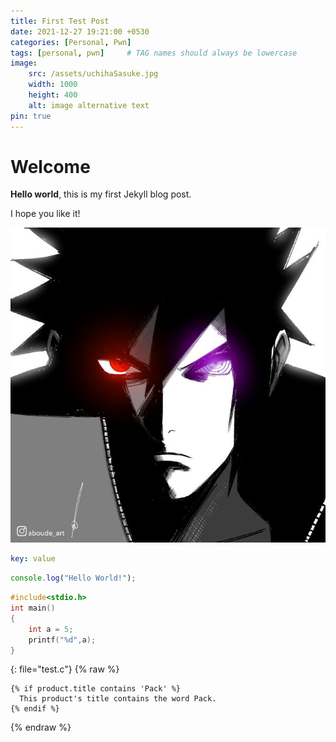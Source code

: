 ```yaml
---
title: First Test Post
date: 2021-12-27 19:21:00 +0530
categories: [Personal, Pwn]
tags: [personal, pwn]     # TAG names should always be lowercase
image:
    src: /assets/uchihaSasuke.jpg
    width: 1000
    height: 400
    alt: image alternative text
pin: true
---
```


# Welcome

**Hello world**, this is my first Jekyll blog post.

I hope you like it!

![Sample Image](/assets/uchihaSasuke.jpg)

```yaml
key: value
```

```js
console.log("Hello World!");
```

```c
#include<stdio.h>
int main()
{
    int a = 5;
    printf("%d",a);
}
```
{: file="test.c"}
{% raw %}
```liquid
{% if product.title contains 'Pack' %}
  This product's title contains the word Pack.
{% endif %}
```
{% endraw %}